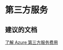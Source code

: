 <properties
    pageTitle="第三方服务"
    description="第三方服务"
    service="azure-billing"
    resource="billing"
    authors="jlian"
    displayOrder=""
    selfHelpType="generic"
    supportTopicIds="32549153"
    resourceTags=""
    productPesIds="15659"
    cloudEnvironments="public"
/>


# <a name="third-party-services"></a>第三方服务

## <a name="recommended-documents"></a>**建议的文档**

[了解 Azure 第三方服务费用](https://docs.microsoft.com/azure/billing-understand-your-azure-marketplace-charges)
